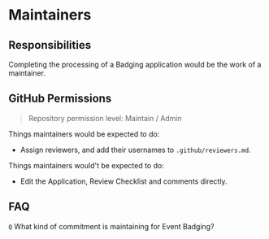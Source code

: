 # Maintainers

## Responsibilities <a id="responsibilities"></a>

Completing the processing of a Badging application would be the work of a maintainer.

## GitHub Permissions <a id="github-permissions"></a>

> Repository permission level: Maintain / Admin

Things maintainers would be expected to do:

* Assign reviewers, and add their usernames to `.github/reviewers.md`.

Things maintainers would't be expected to do:

* Edit the Application, Review Checklist and comments directly.

## FAQ <a id="faq"></a>

`Q` What kind of commitment is maintaining for Event Badging?

